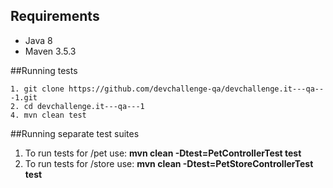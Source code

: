 ## Requirements
* Java 8
* Maven 3.5.3

##Running tests
```
1. git clone https://github.com/devchallenge-qa/devchallenge.it---qa---1.git
2. cd devchallenge.it---qa---1
4. mvn clean test
```

##Running separate test suites
1. To run tests for /pet use: **mvn clean -Dtest=PetControllerTest test**
2. To run tests for /store use: **mvn clean -Dtest=PetStoreControllerTest test**
